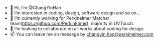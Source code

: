 - 👋 Hi, I’m @ChangYinHan
- 👀 I’m interested in coding, design, software design and so on...
- 🌱 I’m currently working for Perkinelmer Matchar team(https://github.com/PerkinElmer), majority in UVTouch.
- 💞️ I’m looking to collaborate on all works about coding for design.
- 📫 You can leave me an message by changyin.han@perkinelmer.com

<!---
ChangYinHan/ChangYinHan is a ✨ special ✨ repository because its `README.md` (this file) appears on your GitHub profile.
You can click the Preview link to take a look at your changes.
--->
